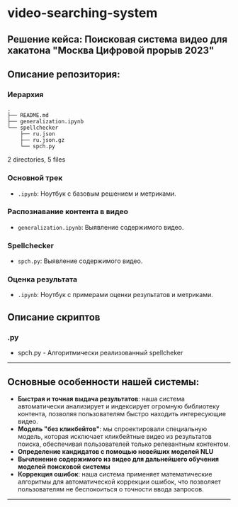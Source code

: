 # video-searching-system

## Решение кейса: Поисковая система видео для хакатона "Москва Цифровой прорыв 2023"

## Описание репозитория:

### Иерархия

```
.
├── README.md
├── generalization.ipynb
└── spellchecker
    ├── ru.json
    ├── ru.json.gz
    └── spch.py
```

2 directories, 5 files

### Основной трек

- `.ipynb`: Ноутбук с базовым решением и метриками.

### Распознавание контента в видео

- `generalization.ipynb`: Выявление содержимого видео.

### Spellchecker

- `spch.py`: Выявление содержимого видео.

### Оценка результата

- `.ipynb`: Ноутбук с примерами оценки результатов и метриками.

## Описание скриптов

### .py

- spch.py - Алгоритмически реализованный spellcheker

---

## Основные особенности нашей системы:

- **Быстрая и точная выдача результатов**: наша система автоматически анализирует и индексирует огромную библиотеку контента, позволяя пользователям быстро находить интересующие видео.
- **Модель "без кликбейтов"**: мы спроектировали специальную модель, которая исключает кликбейтные видео из результатов поиска, обеспечивая пользователей только релевантным контентом.
- **Определение кандидатов с помощью новейших моделей NLU**
- **Вычленение содержимого из видео для дальнейшего обучения моделей поисковой системы**
- **Коррекция ошибок**: наша система применяет математические алгоритмы для автоматической коррекции ошибок, что позволяет пользователям не беспокоиться о точности ввода запросов.

---
